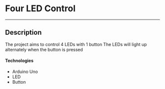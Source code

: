 # Four LED Control

------------------

## Description

The project aims to control 4 LEDs with 1 button
The LEDs will light up alternately when the button is pressed

#### Technologies

- Arduino Uno
- LED
- Button
